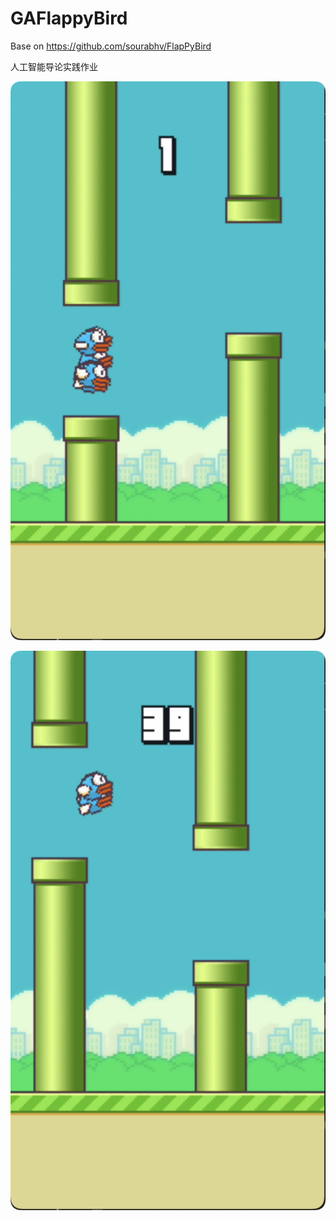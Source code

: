 # GAFlappyBird

Base on https://github.com/sourabhv/FlapPyBird

人工智能导论实践作业

![image-20230424224316820](README.assets/image-20230424224316820.png)

![image-20230424224401913](README.assets/image-20230424224401913.png)

